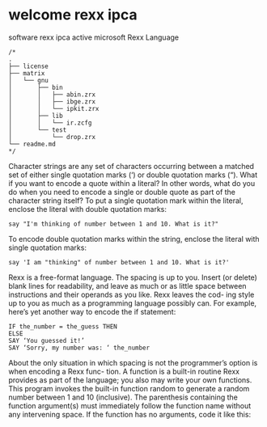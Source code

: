 # welcome rexx ipca
software rexx ipca active microsoft Rexx Language

```rexx
/*
.
├── license
├── matrix
│   └── gnu
│       ├── bin
│       │   ├── abin.zrx
│       │   ├── ibge.zrx
│       │   └── ipkit.zrx
│       ├── lib
│       │   └── ir.zcfg
│       └── test
│           └── drop.zrx
└── readme.md
*/
```

Character strings are any set of characters occurring between a matched set of either single quotation
marks (‘) or double quotation marks (“).
What if you want to encode a quote within a literal? In other words, what do you do when you need to
encode a single or double quote as part of the character string itself? To put a single quotation mark
within the literal, enclose the literal with double quotation marks:

```rexx
say "I'm thinking of number between 1 and 10. What is it?"
```
To encode double quotation marks within the string, enclose the literal with single quotation marks:

```rexx
say 'I am "thinking" of number between 1 and 10. What is it?'
```
Rexx is a free-format language. The spacing is up to you. Insert (or delete) blank lines for readability, and
leave as much or as little space between instructions and their operands as you like. Rexx leaves the cod-
ing style up to you as much as a programming language possibly can.
For example, here’s yet another way to encode the if statement:

```rexx
IF the_number = the_guess THEN
ELSE
SAY ‘You guessed it!’
SAY ‘Sorry, my number was: ‘ the_number
```
About the only situation in which spacing is not the programmer’s option is when encoding a Rexx func-
tion. A function is a built-in routine Rexx provides as part of the language; you also may write your own
functions. This program invokes the built-in function random to generate a random number between 1
and 10 (inclusive). The parenthesis containing the function argument(s) must immediately follow the
function name without any intervening space. If the function has no arguments, code it like this:
